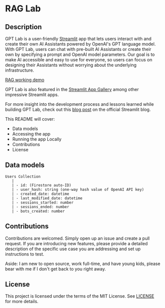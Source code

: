 # RAG Lab 

## Description 
GPT Lab is a user-friendly [Streamlit](https://streamlit.io) app that lets users interact with and create their own AI Assistants powered by OpenAI's GPT language model. With GPT Lab, users can chat with pre-built AI Assistants or create their own by specifying a prompt and OpenAI model parameters. Our goal is to make AI accessible and easy to use for everyone, so users can focus on designing their Assistants without worrying about the underlying infrastructure.

[RAG working demo](https://colab.research.google.com/drive/1taBL5333ZmBXMoFuEoUGs43QUDpgj433?usp=sharing)

GPT Lab is also featured in the [Streamlit App Gallery](https://streamlit.io/gallery) among other impressive Streamlit apps.

For more insight into the development process and lessons learned while building GPT Lab, check out this [blog post](https://blog.streamlit.io/building-gpt-lab-with-streamlit/) on the official Streamlit blog.

This README will cover:
- Data models
- Accessing the app
- Running the app Locally
- Contributions
- License

## Data models

```
Users Collection
   |
   | - id: (Firestore auto-ID)
   | - user_hash: string (one-way hash value of OpenAI API key)
   | - created_date: datetime
   | - last_modified_date: datetime
   | - sessions_started: number
   | - sessions_ended: number
   | - bots_created: number
```

## 

## 

## Contributions
Contributions are welcomed. Simply open up an issue and create a pull request. If you are introducing new features, please provide a detailed description of the specific use case you are addressing and set up instructions to test. 

Aside: I am new to open source, work full-time,  and have young kids, please bear with me if I don't get back to you right away. 

## License
This project is licensed under the terms of the MIT License. See [LICENSE](LICENSE) for more details.
